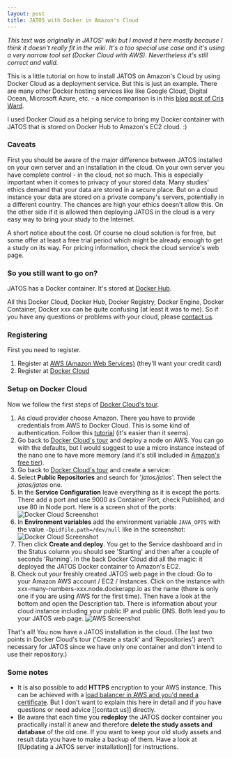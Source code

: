 ```yaml
---
layout: post
title: JATOS with Docker in Amazon's Cloud
---
```


*This text was originally in JATOS' wiki but I moved it here mostly because I think it doesn't really fit in the wiki. It's a too special use case and it's using a very narrow tool set (Docker Cloud with AWS). Nevertheless it's still correct and valid.*

This is a little tutorial on how to install JATOS on Amazon's Cloud by using Docker Cloud as a deployment service. But this is just an example. There are many other Docker hosting services like like Google Cloud, Digital Ocean, Microsoft Azure, etc. - a nice comparison is in this [blog post of Cris Ward](https://blog.codeship.com/the-shortlist-of-docker-hosting/).

I used Docker Cloud as a helping service to bring my Docker container with JATOS that is stored on Docker Hub to Amazon's EC2 cloud. :)

### Caveats
First you should be aware of the major difference between JATOS installed on your own server and an installation in the cloud. On your own server you have complete control - in the cloud, not so much. This is especially important when it comes to privacy of your stored data. Many studies' ethics demand that your data are stored in a secure place. But on a cloud instance your data are stored on a private company's servers, potentially in a different country. The chances are high your ethics doesn't allow this. On the other side if it is allowed then deploying JATOS in the cloud is a very easy way to bring your study to the Internet.

A short notice about the cost. Of course no cloud solution is for free, but some offer at least a free trial period which might be already enough to get a study on its way. For pricing information, check the cloud service's web page.

### So you still want to go on?

JATOS has a Docker container. It's stored at [Docker Hub](https://hub.docker.com/r/jatos/jatos/).

All this Docker Cloud, Docker Hub, Docker Registry, Docker Engine, Docker Container, Docker xxx can be quite confusing (at least it was to me). So if you have any questions or problems with your cloud, please [contact us](Contact-us).

### Registering

First you need to register.

1. Register at [AWS (Amazon Web Services)](https://aws.amazon.com/) (they'll want your credit card)
1. Register at [Docker Cloud](https://cloud.docker.com/)

### Setup on Docker Cloud

Now we follow the first steps of [Docker Cloud's tour](https://cloud.docker.com/onboarding/).

1. As cloud provider choose Amazon. There you have to provide credentials from AWS to Docker Cloud. This is some kind of authentication. Follow this [tutorial](https://docs.docker.com/docker-cloud/infrastructure/link-aws/) (it's easier than it seems).
1. Go back to [Docker Cloud's tour](https://cloud.docker.com/onboarding/) and deploy a node on AWS. You can go with the defaults, but I would suggest to use a micro instance instead of the nano one to have more memory (and it's still included in [Amazon's free tier](http://aws.amazon.com/free/)).
1. Go back to [Docker Cloud's tour](https://cloud.docker.com/onboarding/) and create a service:
  1. Select **Public Repositories** and search for '_jatos/jatos_'. Then select the _jatos/jatos_ one.
  1. In the **Service Configuration** leave everything as it is except the ports. There add a port and use 9000 as Container Port, check Published, and use 80 in Node port. Here is a screen shot of the ports:
![Docker Cloud Screenshot](https://github.com/JATOS/JATOS/wiki/images/screenshot_docker_cloud_port.png)
  1. In **Environment variables** add the environment variable `JAVA_OPTS` with the value `-Dpidfile.path=/dev/null` like in the screenshot:
![Docker Cloud Screenshot](https://github.com/JATOS/JATOS/wiki/images/docker_cloud_env.png)
  1. Then click **Create and deploy**. You get to the Service dashboard and in the Status column you should see 'Starting' and then after a couple of seconds 'Running'. In the back Docker Cloud did all the magic: it deployed the JATOS Docker container to Amazon's EC2.
  1. Check out your freshly created JATOS web page in the cloud: Go to your Amazon AWS account / EC2 / Instances. Click on the instance with xxx-many-numbers-xxx.node.dockerapp.io as the name (there is only one if you are using AWS for the first time). Then have a look at the bottom and open the Description tab. There is information about your cloud instance including your public IP and public DNS. Both lead you to your JATOS web page.
![AWS Screenshot](https://github.com/JATOS/JATOS/wiki/images/AWS_instances_IP_DNS.png)

That's all! You now have a JATOS installation in the cloud.
(The last two points in Docker Cloud's tour ('Create a stack' and 'Repositories') aren't necessary for JATOS since we have only one container and don't intend to use their repository.)

### Some notes

* It is also possible to add **HTTPS** encryption to your AWS instance. This can be achieved with a [load balancer in AWS and you'd need a certificate](http://docs.aws.amazon.com/ElasticLoadBalancing/latest/DeveloperGuide/elb-create-https-ssl-load-balancer.html). But I don't want to explain this here in detail and if you have questions or need advice [[contact us]] directly.
* Be aware that each time you **redeploy** the JATOS docker container you practically install it anew and therefore **delete the study assets and database** of the old one. If you want to keep your old study assets and result data you have to make a backup of them. Have a look at [[Updating a JATOS server installation]] for instructions.
